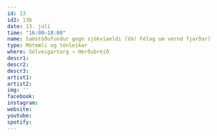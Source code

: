 ```yaml
---
id: 13
id2: 13b
date: 13. júlí
time: "16:00–18:00"
name: Samstöðufundur gegn sjókvíaeldi (Vá! Félag um vernd fjarðar)
type: Mótmæli og tónleikar
where: Sólveigartorg → Herðubreið
descr1: 
descr2: 
descr3: 
artist1:
artist2:
img: ''
facebook: 
instagram: 
website: 
youtube: 
spotify: 
---
```

